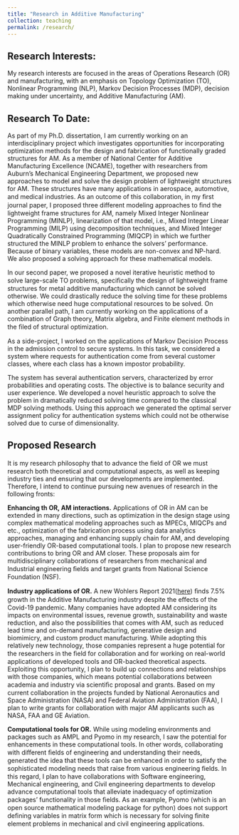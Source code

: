```yaml
---
title: "Research in Additive Manufacturing"
collection: teaching
permalink: /research/
---
```


## Research Interests: 

My research interests are focused in the areas of Operations Research (OR) and manufacturing, with an emphasis on Topology Optimization (TO), Nonlinear Programming (NLP), Markov Decision Processes (MDP), decision making under uncertainty, and Additive Manufacturing (AM). 

## Research To Date:

As part of my Ph.D. dissertation, I am currently working on an interdisciplinary project which investigates opportunities for incorporating optimization methods for the design and fabrication of functionally graded structures for AM. As a member of National Center for Additive Manufacturing Excellence (NCAME), together with researchers from Auburn’s Mechanical Engineering Department, we proposed new approaches to model and solve the design problem of lightweight structures for AM. These structures have many applications in aerospace, automotive, and medical industries. As an outcome of this collaboration, in my ﬁrst journal paper, I proposed three diﬀerent modeling approaches to ﬁnd the lightweight frame structures for AM, namely Mixed Integer Nonlinear Programming (MINLP), linearization of that model, i.e., Mixed Integer Linear Programming (MILP) using decomposition techniques, and Mixed Integer Quadratically Constrained Programming (MIQCP) in which we further structured the MINLP problem to enhance the solvers’ performance. Because of binary variables, these models are non-convex and NP-hard. We also proposed a solving approach for these mathematical models. 

In our second paper, we proposed a novel iterative heuristic method to solve large-scale TO problems, speciﬁcally the design of lightweight frame structures for metal additive manufacturing which cannot be solved otherwise. We could drastically reduce the solving time for these problems which otherwise need huge computational resources to be solved. On another parallel path, I am currently working on the applications of a combination of Graph theory, Matrix algebra, and Finite element methods in the ﬁled of structural optimization. 

As a side-project, I worked on the applications of Markov Decision Process in the admission control to secure systems. In this task, we considered a system where requests for authentication come from several customer classes, where each class has a known impostor probability.

The system has several authentication servers, characterized by error probabilities and operating costs. The objective is to balance security and user experience. We developed a novel heuristic approach to solve the problem in dramatically reduced solving time compared to the classical MDP solving methods. Using this approach we generated the optimal server assignment policy for authentication systems which could not be otherwise solved due to curse of dimensionality. 

## Proposed  Research 

It is my research philosophy that to advance the ﬁeld of OR we must research both theoretical and computational aspects, as well as keeping industry ties and ensuring that our developments are implemented. Therefore, I intend to continue pursuing new avenues of research in the following fronts: 

**Enhancing th OR, AM interactions.** Applications of OR in AM can be extended in many directions, such as optimization in the design stage using complex  mathematical  modeling approaches such as MPECs, MIQCPs and etc., optimization of the fabrication process using data analytics approaches, managing and enhancing supply chain for AM, and developing user-friendly OR-based computational tools.  I plan to propose new research contributions to bring OR and AM closer.  These  proposals  aim  for  multidisciplinary collaborations  of  researchers  from  mechanical and Industrial engineering ﬁelds and target grants from National Science Foundation (NSF). 

**Industry applications of OR.** A new Wohlers Report 2021([here](https://wohlersassociates.com/press83.html)) ﬁnds 7.5% growth in the Additive Manufacturing industry despite  the eﬀects of the Covid-19 pandemic. Many companies have adopted AM considering its impacts on environmental issues, revenue growth, sustainability and waste  reduction,  and also the possibilities that comes with AM, such as reduced lead time and on-demand manufacturing, generative design and biomimicry, and custom product manufacturing. While adopting this relatively new technology, those companies represent a huge potential for the researchers in the ﬁeld for collaboration and for working on real-world applications of developed tools and OR-backed theoretical aspects. Exploiting this opportunity, I plan to build up connections and relationships with those companies, which means potential collaborations between academia and industry via scientiﬁc proposal and grants. Based on my current collaboration in the projects funded by National Aeronautics and Space Administration (NASA) and Federal Aviation Administration (FAA), I plan to write grants for collaboration with major AM applicants such as NASA, FAA and GE Aviation. 

**Computational tools for OR.** While using modeling environments and packages such as AMPL and Pyomo in my research, I saw the potential for enhancements in these computational tools. In other words, collaborating with diﬀerent ﬁelds of engineering and understanding their needs, generated the idea that these tools can be enhanced in order to satisfy the sophisticated modeling needs that raise from various engineering ﬁelds. In this regard, I plan to have collaborations with Software engineering, Mechanical engineering, and Civil engineering departments to develop advance computational tools that alleviate inadequacy of optimization packages’ functionality in those ﬁelds. As an example, Pyomo (which is an open source mathematical modeling package for python) does not support deﬁning variables in matrix form which is necessary for solving ﬁnite element problems in mechanical and civil engineering applications.
